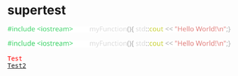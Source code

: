 # supertest

<picture>
  <img alt="Image Alt Text" src="test.svg">
</picture>

![Alt text](test.svg "Title")

<pre>
<span style="color: red;">Test</span>
<a href="https://xkcd.com/">Test2</a>
</pre>


